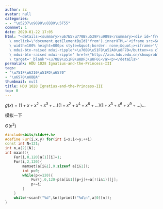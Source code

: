 ```yaml
---
author: zc
avatar: null
categories:
- - "\u5237\u9898\u8BB0\u5F55"
commnet: 1
date: 2020-01-22 17:05
html: "<details><summary>\u67E5\u770B\u539F\u9898</summary><div id='from'></div><p><button\
  \ onclick=\"document.getElementById('from').innerHTML='<iframe src=&quot;http://acm.hdu.edu.cn/showproblem.php?pid=1028&quot;\
  \ width=100% height=800px style=&quot;border: none;&quot;><iframe>'\" class='mdui-btn\
  \ mdui-btn-raised mdui-ripple'>\u70B9\u51FB\u52A0\u8F7D</button><a class='mdui-btn\
  \ mdui-btn-raised mdui-ripple' href=\"http://acm.hdu.edu.cn/showproblem.php?pid=1028\"\
  \ target='_blank'>\u70B9\u51FB\u8DF3\u8F6C</a><p></details>"
permalink: HDU 1028 Ignatius-and-the-Princess-III
tags:
- "\u751F\u6210\u51FD\u6570"
- "\u6570\u8BBA"
thumbnail: null
title: HDU 1028 Ignatius-and-the-Princess-III
top: 0
---
```

$g(x)=(1+x+x^2+x^3+...)(1+x^2+x^4+x^6+...)(1+x^3+x^6+x^9+...)...$

模拟一下

$\Theta(n^2)$
```cpp
#include<bits/stdc++.h>
#define Fur(i,x,y) for(int i=x;i<=y;++i)
const int N=121;
int n,a[2][N];
int main(){
    Fur(i,0,120)a[1][i]=1;
    Fur(i,2,120){
        memset(a[i&1],0,sizeof a[i&1]);
        int p=0;
        while(p<=120){
            Fur(j,0,120-p)a[i&1][p+j]+=a[!(i&1)][j];
            p+=i;
        }
    }
    while(~scanf("%d",&n))printf("%d\n",a[0][n]);
}
```
